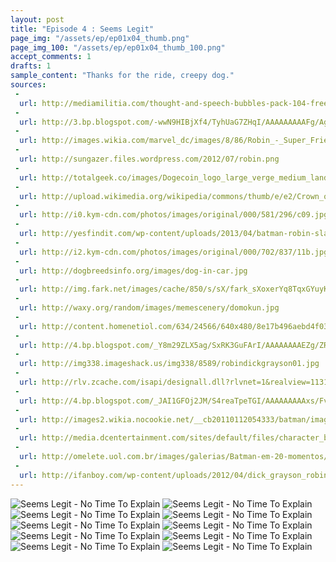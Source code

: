 ```yaml
---
layout: post
title: "Episode 4 : Seems Legit"
page_img: "/assets/ep/ep01x04_thumb.png"
page_img_100: "/assets/ep/ep01x04_thumb_100.png"
accept_comments: 1
drafts: 1
sample_content: "Thanks for the ride, creepy dog."
sources:
 - 
  url: http://mediamilitia.com/thought-and-speech-bubbles-pack-104-free-vectors-and-images/
 - 
  url: http://3.bp.blogspot.com/-wwN9HIBjXf4/TyhUaG7ZHqI/AAAAAAAAAFg/AgMtJWkTAZ8/s1600/achievement_unlocked_2-1.jpg
 - 
  url: http://images.wikia.com/marvel_dc/images/8/86/Robin_-_Super_Friends_01.jpg
 - 
  url: http://sungazer.files.wordpress.com/2012/07/robin.png
 - 
  url: http://totalgeek.co/images/Dogecoin_logo_large_verge_medium_landscape.png
 - 
  url: http://upload.wikimedia.org/wikipedia/commons/thumb/e/e2/Crown_of_Orl%C3%A9ans.svg/363px-Crown_of_Orl%C3%A9ans.svg.png
 - 
  url: http://i0.kym-cdn.com/photos/images/original/000/581/296/c09.jpg
 - 
  url: http://yesfindit.com/wp-content/uploads/2013/04/batman-robin-slap-se2y3xby.jpg
 - 
  url: http://i2.kym-cdn.com/photos/images/original/000/702/837/11b.jpg
 - 
  url: http://dogbreedsinfo.org/images/dog-in-car.jpg
 - 
  url: http://img.fark.net/images/cache/850/s/sX/fark_sXoxerYq8TqxGYuyK7C3ajTvMdQ.jpg?t=0Ak4l55CsE7qlqUfDEAPNA&f=1411358400.jpg
 - 
  url: http://waxy.org/random/images/memescenery/domokun.jpg
 - 
  url: http://content.homenetiol.com/634/24566/640x480/8e17b496aebd4f03af9f997117cecbe2.jpg
 - 
  url: http://4.bp.blogspot.com/_Y8m29ZLX5ag/SxRK3GuFArI/AAAAAAAAEZg/ZRqTUl48tP0/s1600/ROBIN+1950s+5x7.jpg
 - 
  url: http://img338.imageshack.us/img338/8589/robindickgrayson01.jpg
 - 
  url: http://rlv.zcache.com/isapi/designall.dll?rlvnet=1&realview=113158993915508071&design=035a5873-9fe4-4206-adc8-d779a93a3f06&style=basic_tshirt_light&size=a_l&max_dim=512.jpeg
 - 
  url: http://4.bp.blogspot.com/_JAI1GFOj2JM/S4reaTpeTGI/AAAAAAAAAxs/FvMw_ef8G9g/s640/Batman181-15-16.jpg
 - 
  url: http://images2.wikia.nocookie.net/__cb20110112054333/batman/images/a/a3/NealAdamsBatman.jpg
 - 
  url: http://media.dcentertainment.com/sites/default/files/character_bio-batman_576.png
 - 
  url: http://omelete.uol.com.br/images/galerias/Batman-em-20-momentos/Batman-por-Marshall-Rogers.png
 - 
  url: http://ifanboy.com/wp-content/uploads/2012/04/dick_grayson_robin_by_Benjaminjuan.jpg
---
```



<div style="margin-left: auto; margin-right: auto; width: 600px;">
	<img src="/assets/ep/ep01x04_01.png" alt="Seems Legit - No Time To Explain" />
	<img src="/assets/ep/ep01x04_02.png" alt="Seems Legit - No Time To Explain" />
	<img src="/assets/ep/ep01x04_03.png" alt="Seems Legit - No Time To Explain" />
	<img src="/assets/ep/ep01x04_04.png" alt="Seems Legit - No Time To Explain" />
	<img src="/assets/ep/ep01x04_05.png" alt="Seems Legit - No Time To Explain" />
  <img src="/assets/ep/ep01x04_06.png" alt="Seems Legit - No Time To Explain" />
  <img src="/assets/ep/ep01x04_07.png" alt="Seems Legit - No Time To Explain" />
  <img src="/assets/ep/ep01x04_08.png" alt="Seems Legit - No Time To Explain" />
  <img src="/assets/ep/ep01x04_09.png" alt="Seems Legit - No Time To Explain" />
  <img src="/assets/ep/ep01x04_10.png" alt="Seems Legit - No Time To Explain" />
</div>

<div style="display: none">
  Script:

  Doge king: wow, not welcome, ruin kindgom (kingdom), must die, much threat
  Doge king: wordbank, atack (attack)
  Doge king: wow
  Robin meme: Alright, Robin meme. You can figure this out.
  Robin meme: We were fighting. Why were we fighting? Can't remember.
  Robin meme: Weird guy. Dog king. Very fast attack walrus. And I could swear I've seen them all before.
  Robin meme: What did I just call myself?
  wordbank :(
  [free candy]
  Driving dog: No time to explain. Get in the van.
  Robin meme: Seems legit.
  -- cut --
  Driving dog: Have you noticed and changes in your body?
  Robin meme: Welp, this is my stop. Thanks for the ride, creepy dog.
  Driving dog: I mean, did you notice you look different from moment to moment?
  Robin meme: I haven't checked a fucking mirror. I need to find Batman!
  Driving dog: Batman's not Batman. He never was.
  Robin meme: Then who is he? What are we?
  [MEMES. You woke up in a world of them.]
  Driving dog: You woke up in a world of memes, kid. Everything here is an Internet meme.
  Robin meme (out-of-view): Who ARE you?
  [BIG REVEAL]
  Driving dog/Batman: I'm Batman meme!
  [Achievement Unlocked: Premise Explained]
</div>